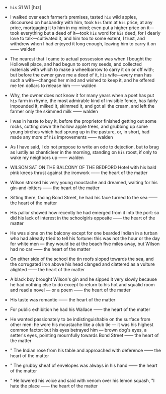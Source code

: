 - `his` S1 W1 [hɪz]



-  I walked over each farmer’s premises, tasted `his` wild apples, discoursed on husbandry with him, took `his` farm at `his` price, at any price, mortgaging it to him in my mind; even put a higher price on it﻿—took everything but a deed of it﻿—took `his` word for `his` deed, for I dearly love to talk﻿—cultivated it, and him too to some extent, I trust, and withdrew when I had enjoyed it long enough, leaving him to carry it on —— walden

-  The nearest that I came to actual possession was when I bought the Hollowell place, and had begun to sort my seeds, and collected materials with which to make a wheelbarrow to carry it on or off with; but before the owner gave me a deed of it, `his` wife﻿—every man has such a wife﻿—changed her mind and wished to keep it, and he offered me ten dollars to release him —— walden

-  Why, the owner does not know it for many years when a poet has put `his` farm in rhyme, the most admirable kind of invisible fence, has fairly impounded it, milked it, skimmed it, and got all the cream, and left the farmer only the skimmed milk —— walden

-  I was in haste to buy it, before the proprietor finished getting out some rocks, cutting down the hollow apple trees, and grubbing up some young birches which had sprung up in the pasture, or, in short, had made any more of `his` improvements —— walden

-  As I have said, I do not propose to write an ode to dejection, but to brag as lustily as chanticleer in the morning, standing on `his` roost, if only to wake my neighbors up —— walden

-  WILSON SAT ON THE BALCONY OF THE BEDFORD Hotel with his bald pink knees thrust against the ironwork —— the heart of the matter

-  Wilson stroked his very young moustache and dreamed, waiting for his gin-and-bitters —— the heart of the matter

-  Sitting there, facing Bond Street, he had his face turned to the sea —— the heart of the matter

-  His pallor showed how recently he had emerged from it into the port: so did his lack of interest in the schoolgirls opposite —— the heart of the matter

-  He was alone on the balcony except for one bearded Indian in a turban who had already tried to tell his fortune: this was not the hour or the day for white men — they would be at the beach five miles away, but Wilson had no car —— the heart of the matter

-  On either side of the school the tin roofs sloped towards the sea, and the corrugated iron above his head clanged and clattered as a vulture alighted —— the heart of the matter

-  A black boy brought Wilson's gin and he sipped it very slowly because he had nothing else to do except to return to his hot and squalid room and read a novel — or a poem —— the heart of the matter

-  His taste was romantic —— the heart of the matter

-  For public exhibition he had his Wallace —— the heart of the matter

-  He wanted passionately to be indistinguishable on the surface from other men: he wore his moustache like a club tie — it was his highest common factor: but his eyes betrayed him — brown dog's eyes, a setter's eyes, pointing mournfully towards Bond Street —— the heart of the matter

- " The Indian rose from his table and approached with deference —— the heart of the matter

- " The grubby sheaf of envelopes was always in his hand —— the heart of the matter

- " He lowered his voice and said with venom over his lemon squash, "I hate the place —— the heart of the matter